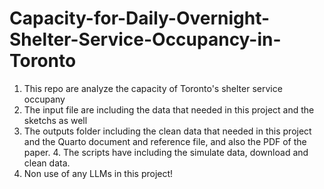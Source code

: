 # Capacity-for-Daily-Overnight-Shelter-Service-Occupancy-in-Toronto
1. This repo are analyze the capacity of Toronto's shelter service occupany
2. The input file are including the data that needed in this project and the sketchs as well
3. The outputs folder including the clean data that needed in this project and the Quarto document and reference file, and also the PDF of the paper. 4. The scripts have including the simulate data, download and clean data. 
5. Non use of any LLMs in this project!
